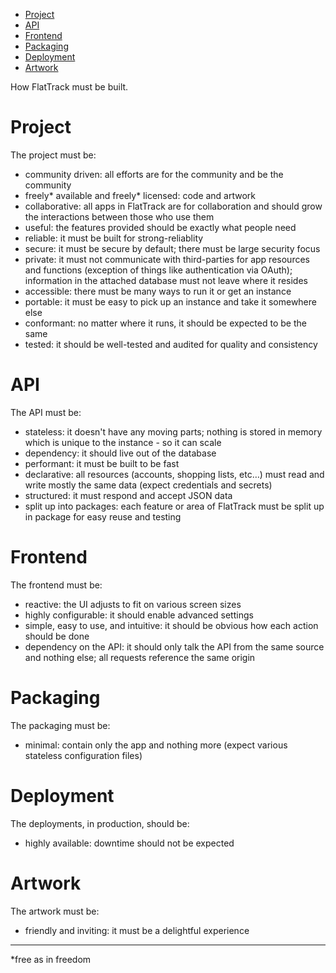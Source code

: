 - [Project](#sec-1)
- [API](#sec-2)
- [Frontend](#sec-3)
- [Packaging](#sec-4)
- [Deployment](#sec-5)
- [Artwork](#sec-6)

How FlatTrack must be built.

# Project<a id="sec-1"></a>

The project must be:

-   community driven: all efforts are for the community and be the community
-   freely\* available and freely\* licensed: code and artwork
-   collaborative: all apps in FlatTrack are for collaboration and should grow the interactions between those who use them
-   useful: the features provided should be exactly what people need
-   reliable: it must be built for strong-reliablity
-   secure: it must be secure by default; there must be large security focus
-   private: it must not communicate with third-parties for app resources and functions (exception of things like authentication via OAuth); information in the attached database must not leave where it resides
-   accessible: there must be many ways to run it or get an instance
-   portable: it must be easy to pick up an instance and take it somewhere else
-   conformant: no matter where it runs, it should be expected to be the same
-   tested: it should be well-tested and audited for quality and consistency

# API<a id="sec-2"></a>

The API must be:

-   stateless: it doesn't have any moving parts; nothing is stored in memory which is unique to the instance - so it can scale
-   dependency: it should live out of the database
-   performant: it must be built to be fast
-   declarative: all resources (accounts, shopping lists, etc&#x2026;) must read and write mostly the same data (expect credentials and secrets)
-   structured: it must respond and accept JSON data
-   split up into packages: each feature or area of FlatTrack must be split up in package for easy reuse and testing

# Frontend<a id="sec-3"></a>

The frontend must be:

-   reactive: the UI adjusts to fit on various screen sizes
-   highly configurable: it should enable advanced settings
-   simple, easy to use, and intuitive: it should be obvious how each action should be done
-   dependency on the API: it should only talk the API from the same source and nothing else; all requests reference the same origin

# Packaging<a id="sec-4"></a>

The packaging must be:

-   minimal: contain only the app and nothing more (expect various stateless configuration files)

# Deployment<a id="sec-5"></a>

The deployments, in production, should be:

-   highly available: downtime should not be expected

# Artwork<a id="sec-6"></a>

The artwork must be:

-   friendly and inviting: it must be a delightful experience

---

\*free as in freedom
